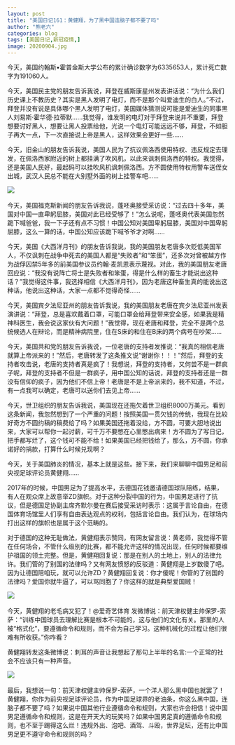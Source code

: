 ```yaml
---
layout: post
title: "美国日记161：黄健翔，为了黑中国连脑子都不要了吗"
author: "熊老六"
categories: blog
tags: [美国日记,新冠疫情,]
image: 20200904.jpg
---
```

​​​​今天，美国约翰斯•霍普金斯大学公布的累计确诊数字为6335653人，累计死亡数字为191060人。

今天，美国民主党的朋友告诉我说，拜登在威斯康星州发表讲话说：“为什么我们历史课上不教历史？其实是黑人发明了电灯，而不是那个叫爱迪生的白人。”不过，拜登并没有说是具体哪个黑人发明了电灯，美国媒体猜测说可能是爱迪生的同事黑人刘易斯·霍华德·拉蒂默……我觉得，谁发明的电灯对于拜登来说并不重要，拜登想要讨好黑人，想要让黑人投票给他，光说一个电灯可能远远不够，拜登，不如胆子再大一点，下一次直接说上帝是黑人，这样效果会更好一些……

今天，旧金山的朋友告诉我说，美国人民为了抗议佩洛西使用特权、违反规定去理发，在佩洛西家附近的树上都挂满了吹风机，以此来讽刺佩洛西的特权。我觉得，还是美国人民好，最起码可以挂吹风机讽刺佩洛西。方不圆使用特权用警车送侄女出城，武汉人民总不能在大别墅外面的树上挂警车吧……

![]({{site.url}}/assets/img/微信图片_20201030163220.png)  

今天，美国福克斯新闻的朋友告诉我说，蓬呸奥接受采访说：“过去四十多年，美国对中国一直卑躬屈膝，美国对此已经受够了！”怎么说呢，蓬呸奥代表美国忽然跪下喊爸爸，我一下子还有点不习惯！中国公知对美国卑躬屈膝，美国对中国卑躬屈膝，这么一算的话，中国公知应该跪下喊爷爷才对啊……

今天，美国《大西洋月刊》的朋友告诉我说，我的美国朋友老唐多次贬低美国军人，不仅讽刺在战争中死去的美国人都是“失败者”和“笨蛋”，还多次对曾被越方作为战俘囚禁5年多的前美国参议员约翰·麦凯恩表示蔑视。对此，我的美国朋友老唐回应说：“我没有说阵亡将士是失败者和笨蛋，得是什么样的畜生才能说出这种话？”我觉得这件事，我选择相信《大西洋月刊》，因为老唐这种畜生真的能说出这种话，他说出这种话，大家一点都不觉得奇怪……

今天，美国宾夕法尼亚州的朋友告诉我说，我的美国朋友老唐在宾夕法尼亚州发表演讲说：“拜登，总是喜欢戴着口罩，可能口罩会给拜登带来安全感，如果我是精神科医生，我会说这家伙有大问题！”我觉得，现在老唐和拜登，完全不是两个总统候选人在辩论，而是精神病院里，住在S床的和住在B床的两个病号在吵架……

今天，美国共和党的朋友告诉我说，一位老唐的支持者发推说：“我真的相信老唐就算上帝派来的！”然后，老唐转发了这条推文说“谢谢你！！！”然后，拜登的支持者攻击说，老唐的支持者真是疯了！我想说，拜登的支持者，又何尝不是一群疯子呢，拜登的支持者不但是一群疯子，用中国公知的话说，拜登的支持者还是一群没有信仰的疯子，因为他们不信上帝！老唐是不是上帝派来的，我不知道，不过，有一点我可以确定，老唐可以送你们去见上帝……

今天，世卫组织的朋友告诉我说，美国现在还拖欠着世卫组织8000万美元。看到这条新闻，我忽然想到了一个严重的问题！按照美国一贯欠钱的传统，我现在比较好奇方不圆约稿的稿费给了吗？如果美国还拖着没给，方不圆，可要大胆地说出来，大家可以帮你一起讨薪，可千万不要憋在心里憋出病来！方不圆为了写日记，把手都写烂了，这个钱可不能不给！如果美国已经把钱给了，那么，方不圆，你承诺好的捐款，打算什么时候兑现啊？

今天，关于美国肺炎的情况，基本上就是这些。接下来，我们来聊聊中国男足和前央视足球评论员黄健翔……

2017年的时候，中国男足为了提高水平，去德国花钱邀请德国球队陪练，结果，有人在观众席上故意举ZD旗帜。对于这种分裂中国的行为，中国男足进行了抗议，但是德国足协副主席齐默尔曼在赛后接受采访时表示：这属于言论自由，在德国体育场馆里人们享有自由表达观点的权利，包括言论自由。我们认为，在球场内打出这样的旗帜也是属于这个范畴的。

对于德国的这种无耻做法，黄健翔表示赞同，有网友留言说：黄老师，我觉得不管在任何场合，不管什么级别的比赛，都不能允许这样的情况出现，任何时候都要维护祖国的领土完整。但是，黄健翔回复说：那是在别人的土地上，别人的法律允许。我们管的了别国的法律吗？又有网友愤怒的反驳道：黄健翔是上岁数傻了吧。因为让德国陪咱玩，就可以允许ZD？黄健翔回复说：你才傻呢！你管的了别国的法律吗？爱国你就牛逼了，可以骂同胞了？你这样的就是典型爱国贼！

![]({{site.url}}/assets/img/微信图片_20201030163319.png)  

今天，黄健翔的老毛病又犯了！@爱奇艺体育 发微博说：前天津权健主帅保罗-索萨：“训练中国球员去理解比赛是根本不可能的，这与他们的文化有关。那里的人被“格式化”，要遵循命令和规则，而不会为自己学习。这种机械化的过程让他们很难有所收获。”你咋看？

黄健翔转发这条微博说：刺耳的声音让我想起了那句上半年的名言:一个正常的社会不应该只有一种声音。

![]({{site.url}}/assets/img/微信图片_20201030163403.png)  

最后，我想说一句：前天津权健主帅保罗-索萨，一个洋人那么黑中国也就罢了！黄健翔，你作为前央视足球评论员，作为中国足球界的老油条，你这么黑中国，连脑子都不要了吗？如果说中国其他行业遵循命令和规则，大家也许会相信！说中国男足遵循命令和规则，这是在开天大的玩笑吗？如果中国男足真的遵循命令和规则，也不至于踢得这么烂！违规外出、泡吧、酒驾、斗殴，世界足坛，还有比中国男足更不遵守命令和规则的吗？